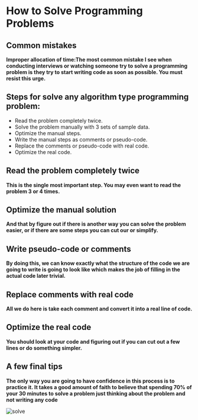 # How to Solve Programming Problems
## Common mistakes
**Improper allocation of time:The most common mistake I see when conducting interviews or watching someone try to solve a programming problem is they try to start writing code as soon as possible.
You must resist this urge.**

## Steps for solve any algorithm type programming problem:
* Read the problem completely twice.
* Solve the problem manually with 3 sets of sample data.
* Optimize the manual steps.
* Write the manual steps as comments or pseudo-code.
* Replace the comments or pseudo-code with real code.
* Optimize the real code.

## Read the problem completely twice
**This is the single most important step.  You may even want to read the problem 3 or 4 times.**

## Optimize the manual solution
**And that by figure out if there is another way you can solve the problem easier, or if there are some steps you can cut our or simplify.**

## Write pseudo-code or comments
**By doing this, we can know exactly what the structure of the code we are going to write is going to look like which makes the job
of filling in the actual code later trivial.**

## Replace comments with real code
**All we do here is take each comment and convert it into a real line of code.**

## Optimize the real code
**You should  look at your code and figuring out if you can cut out a few lines or do something simpler.**

## A few final tips
**The only way you are going to have confidence in this process is to practice it.  It takes a good amount of faith to believe that spending 70% of your 30 minutes to solve
a problem just thinking about the problem and not writing any code**

![solve](https://miro.medium.com/max/10912/0*HcRHqaIZjFwSQ56b)



